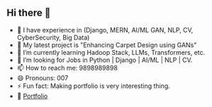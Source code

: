 ## Hi there 👋
- 🤔 I have experience in (Django, MERN, AI/ML GAN, NLP, CV, CyberSecurity, Big Data)
- 🔭 My latest project is "Enhancing Carpet Design using GANs"
- 🌱 I’m currently learning Hadoop Stack, LLMs, Transformers, etc.
- 👯 I’m looking for Jobs in Python | Django | AI/ML | NLP | CV.
- 📫 How to reach me: 9898989898
- 😄 Pronouns: 007
- ⚡ Fun fact: Making portfolio is very interesting thing.
- 📂 [Portfolio](https://sailesh-beta.vercel.app/)
